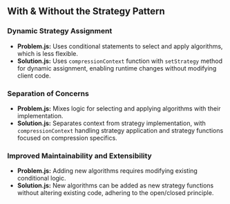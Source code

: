 ## With & Without the Strategy Pattern

### Dynamic Strategy Assignment
- **Problem.js:** Uses conditional statements to select and apply algorithms, which is less flexible.
- **Solution.js:** Uses `compressionContext` function with `setStrategy` method for dynamic assignment, enabling runtime changes without modifying client code.

### Separation of Concerns
- **Problem.js:** Mixes logic for selecting and applying algorithms with their implementation.
- **Solution.js:** Separates context from strategy implementation, with `compressionContext` handling strategy application and strategy functions focused on compression specifics.

### Improved Maintainability and Extensibility
- **Problem.js:** Adding new algorithms requires modifying existing conditional logic.
- **Solution.js:** New algorithms can be added as new strategy functions without altering existing code, adhering to the open/closed principle.